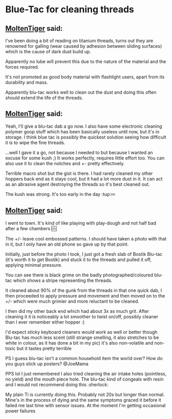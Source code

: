# Blue-Tac for cleaning threads

## [MoltenTiger](https://fuckcombustion.com/goto/post?id=1028097) said:

I've been doing a bit of reading on titanium threads, turns out they are renowned for galling (wear caused by adhesion between sliding surfaces) which is the cause of dark dust build up. 

Apparently no lube will prevent this due to the nature of the material and the forces required. 

It's not promoted as good body material with flashlight users, apart from its durability and mass. 

Apparently blu-tac works well to clean out the dust and doing this often should extend the life of the threads.

## [MoltenTiger](https://fuckcombustion.com/goto/post?id=1028168) said:

Yeah, I'll give a blu-tac dab a go now. I also have some electronic cleaning polymer goop stuff which has been basically useless until now, but it's in storage. I think blue tac is possibly the quickest solution seeing how difficult it is to wipe the fine threads.

...well I gave it a go, not because I needed to but because I wanted an excuse for some kush ;)
It works perfectly, requires little effort too.
You can also use it to clean the notches and +\- pretty effectively.

Terrible macro shot but the gist is there.
I had rarely cleaned my other hoppers back end as it stays cool, but it had a lot more dust in it. It can act as an abrasive agent destroying the threads so it's best cleaned out.


The kush was strong. It's too early in the day :tup::zzz:


## [MoltenTiger](https://fuckcombustion.com/goto/post?id=1028356) said:

I went to town. It's kind of like playing with play-dough and not half bad after a few chambers :cool:

The +/- leave cool embossed patterns. I should have taken a photo with that in it, but I only have an old phone so gave up by that point.

Initially, just before the photo I took, I just got a fresh slab of Bostik Blu-tac (it's worth it to get Bostik) and stuck it to the threads and pulled it off, applying minimal pressure. 

You can see there is black grime on the badly photographed/coloured blu-tac which shows a stripe representing the threads. 

It cleaned about 90% of the gunk from the threads in that one quick dab, I then proceeded to apply pressure and movement and then moved on to the +/- which were much grimier and more reluctant to be cleaned.

I then did my other back end which had about 3x as much grit. After cleaning it it is noticeably a lot smoother to twist on/off, possibly cleaner than I ever remember either hopper :)

I'd expect sticky keyboard cleaners would work as well or better though Blu-tac has much less scent (still strange smelling, it also stretches to be white in colour, as it has done a bit in my pic) it's also non-volatile and non-toxic but it tastes pretty terrible

PS I guess blu-tac isn't a common household item the world over? How do you guys stick up posters? @JoeMama

PPS lol I just remembered I also tried cleaning the air intake holes (pointless, no yield) and the mouth piece hole. The blu-tac kind of congeals with resin and I would not recommend doing this :sherlock:



My plain Ti is currently doing this. Probably not 20s but longer than normal. Mine's in the process of dying and the same symptoms graced it before it failed me last time with sensor issues. At the moment I'm getting occasional power failures

